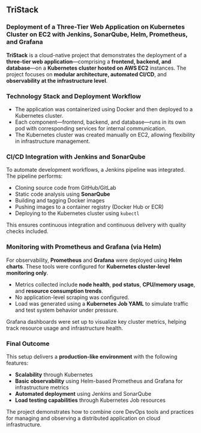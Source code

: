 ## **TriStack**

### **Deployment of a Three-Tier Web Application on Kubernetes Cluster on EC2 with Jenkins, SonarQube, Helm, Prometheus, and Grafana**

**TriStack** is a cloud-native project that demonstrates the deployment of a **three-tier web application**—comprising a **frontend, backend, and database**—on a **Kubernetes cluster hosted on AWS EC2** instances. The project focuses on **modular architecture, automated CI/CD**, and **observability at the infrastructure level**.

### **Technology Stack and Deployment Workflow**

* The application was containerized using Docker and then deployed to a Kubernetes cluster.
* Each component—frontend, backend, and database—runs in its own pod with corresponding services for internal communication.
* The Kubernetes cluster was created manually on EC2, allowing flexibility in infrastructure management.

### **CI/CD Integration with Jenkins and SonarQube**

To automate development workflows, a Jenkins pipeline was integrated. The pipeline performs:

* Cloning source code from GitHub/GitLab
* Static code analysis using **SonarQube**
* Building and tagging Docker images
* Pushing images to a container registry (Docker Hub or ECR)
* Deploying to the Kubernetes cluster using `kubectl`

This ensures continuous integration and continuous delivery with quality checks included.

### **Monitoring with Prometheus and Grafana (via Helm)**

For observability, **Prometheus** and **Grafana** were deployed using **Helm charts**. These tools were configured for **Kubernetes cluster-level monitoring only**.

* Metrics collected include **node health**, **pod status**, **CPU/memory usage**, and **resource consumption trends**.
* No application-level scraping was configured.
* Load was generated using a **Kubernetes Job YAML** to simulate traffic and test system behavior under pressure.

Grafana dashboards were set up to visualize key cluster metrics, helping track resource usage and infrastructure health.

### **Final Outcome**

This setup delivers a **production-like environment** with the following features:

* **Scalability** through Kubernetes
* **Basic observability** using Helm-based Prometheus and Grafana for infrastructure metrics
* **Automated deployment** using Jenkins and SonarQube
* **Load testing capabilities** through Kubernetes Job resources

The project demonstrates how to combine core DevOps tools and practices for managing and observing a distributed application on cloud infrastructure.

